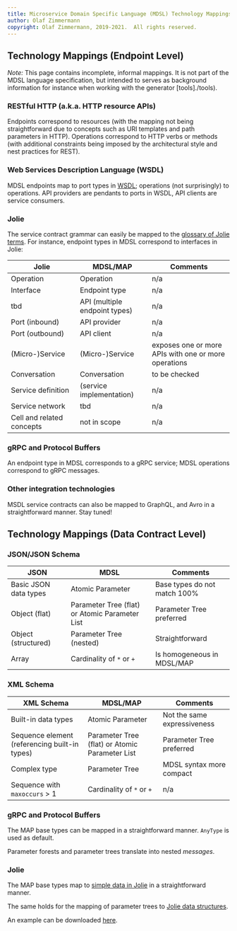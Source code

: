 ```yaml
---
title: Microservice Domain Specific Language (MDSL) Technology Mappings
author: Olaf Zimmermann
copyright: Olaf Zimmermann, 2019-2021.  All rights reserved.
--- 
```


## Technology Mappings (Endpoint Level)

*Note:* This page contains incomplete, informal mappings. It is not part of the MDSL language specification, but intended to serves as background information for instance when working with the generator [tools]./tools).

### RESTful HTTP (a.k.a. HTTP resource APIs)
Endpoints correspond to resources (with the mapping not being straightforward due to concepts such as URI templates and path parameters in HTTP). Operations correspond to HTTP verbs or methods (with additional constraints being imposed by the architectural style and nest practices for REST).

<!-- link to [FM's paper](https://www.fabriziomontesi.com/files/m16.pdf), to Subbu Allamaraju's Cookbook? -->

### Web Services Description Language (WSDL)
MDSL endpoints map to port types in [WSDL](https://www.w3.org/TR/2001/NOTE-wsdl-20010315); operations (not surprisingly) to operations. API providers are pendants to ports in WSDL, API clients are service consumers. 

<!-- online WSDL test tool: https://www.wsdl-analyzer.com/ -->

### Jolie
The service contract grammar can easily be mapped to the [glossary of Jolie terms](https://github.com/jolie/docs/blob/master/glossary.md). For instance, endpoint types in MDSL correspond to interfaces in Jolie: 

| Jolie | MDSL/MAP | Comments |
|-------|-----|----------|
| Operation | Operation | n/a  |
| Interface | Endpoint type | n/a  |
| tbd | API (multiple endpoint types) | n/a  |
| Port (inbound) | API provider | n/a |
| Port (outbound) | API client | n/a  |
| (Micro-)Service | (Micro-)Service | exposes one or more APIs with one or more operations |
| Conversation | Conversation | to be checked |
| Service definition | (service implementation) | n/a  | 
| Service network | tbd | n/a  | 
| Cell and related concepts | not in scope | n/a  | 

<!-- not mapped (yet): Connection, Behavior, Process, Service Dependency, Network boundary, Cell boundary, Cell overlay -->


### gRPC and Protocol Buffers
An endpoint type in MDSL corresponds to a gRPC service; MDSL operations correspond to gRPC messages.


### Other integration technologies 
MSDL service contracts can also be mapped to GraphQL, and Avro in a straightforward manner. Stay tuned! 


## Technology Mappings (Data Contract Level)


### JSON/JSON Schema

| JSON | MDSL | Comments |
|------|------|----------|
| Basic JSON data types | Atomic Parameter | Base types do not match 100% |
| Object (flat) | Parameter Tree (flat) or Atomic Parameter List | Parameter Tree preferred |
| Object (structured) | Parameter Tree (nested) | Straightforward |
| Array | Cardinality of `*` or `+` | Is homogeneous in MDSL/MAP |

### XML Schema

| XML Schema | MDSL/MAP | Comments |
|-----|-----|----------|
| Built-in data types | Atomic Parameter | Not the same expressiveness |
| Sequence element (referencing built-in types) | Parameter Tree (flat) or Atomic Parameter List | Parameter Tree preferred |
| Complex type | Parameter Tree | MDSL syntax more compact  |
| Sequence with `maxoccurs` > 1 | Cardinality of `*` or `+` | n/a | 

### gRPC and Protocol Buffers
The MAP base types can be mapped in a straightforward manner. `AnyType` is used as default.

<!--
The base types in MDSL map to gRPC and Protocol Buffers like this: 

| Protocol Buffers | MDSL | 
|-------|------|
| int32 | int |
| int64 | long |
| double | double |
| bool | bool |
| bytes | raw |

TODO tbc (complete mapping?)
-->

Parameter forests and parameter trees translate into nested *messages*.

<!-- An example can be downloaded [here](./Test0APIGrpcPb.proto). -->

<!--
### GraphQL 

To be continued (tbc).
-->

<!--
~~~
type Query {
    ping(in_dtr: String): String

    sayhelloAgain(in_dtr: sayhelloAgainRequestType): sayhelloAgainResponseType 
}

type Mutation {

    sayhello(in_dtr: sayhelloRequestType): sayhelloResponseType 

}

input sayhelloRequestType {aString: String!}
type sayhelloResponseType {identifier1: String!}

input sayhelloAgainRequestType {anInt: Int!}
type sayhelloAgainResponseType {stringList: [String]}
~~~
-->

<!--
### Avro

| Avro | MAP | Comments |
|-----|-----|----------|
| Basic data types | Atomic Parameter | n/a |
| tbc | Atomic Parameter List | n/a  |
| tbc | Parameter Tree | n/a  |
| tbc | Cardinality of `*` or `+` | n/a  | 
-->


### Jolie 
The MAP base types map to [simple data in Jolie](https://jolielang.gitbook.io/docs/basics/handling_simple_data) in a straightforward manner. 

The same holds for the mapping of parameter trees to [Jolie data structures](https://jolielang.gitbook.io/docs/basics/data_structures). 

An example can be downloaded [here](./HelloWorldAPIJolieInterfaceAndPort.ol). 

